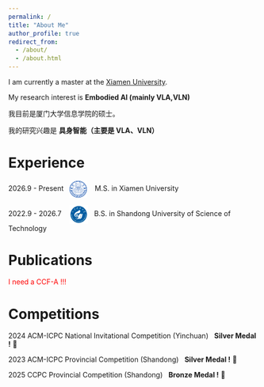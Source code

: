 ```yaml
---
permalink: /
title: "About Me"
author_profile: true
redirect_from: 
  - /about/
  - /about.html
---
```


I am currently a master at the [Xiamen University](https://informatics.xmu.edu.cn/). 

My research interest is **Embodied AI (mainly VLA,VLN)**

我目前是厦门大学信息学院的硕士。

我的研究兴趣是 **具身智能（主要是 VLA、VLN）**

Experience
======
2026.9 - Present&nbsp;&nbsp;&nbsp;<img src="https://github.com/jasonwang7703/jasonwang7703.github.io/blob/master/_pages/2021010906351482.png?raw=true" alt="图标" width="7%" style="vertical-align: middle;">&nbsp;&nbsp;&nbsp;&nbsp;M.S. in Xiamen University 

2022.9 - 2026.7&nbsp;&nbsp;&nbsp;&nbsp;<img src="https://github.com/jasonwang7703/jasonwang7703.github.io/blob/master/_pages/005Wv2zUly8gdilf28d6fj30ro0ro75r.jpg?raw=true" alt="图标" width="7.6%" style="vertical-align: middle;">&nbsp;&nbsp;&nbsp;B.S. in Shandong University of Science of Technology


Publications
======

<span style="color:red;">I need a CCF-A !!!</span>

Competitions
======
2024 ACM-ICPC National Invitational Competition (Yinchuan) &nbsp;&nbsp;**Silver Medal !** 🥈

2023 ACM-ICPC Provincial Competition (Shandong) &nbsp;&nbsp;**Silver Medal !** 🥈

2025 CCPC Provincial Competition (Shandong) &nbsp;&nbsp;**Bronze Medal !** 🥉
